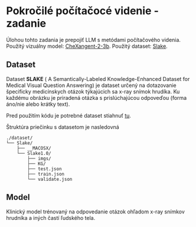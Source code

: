 # Pokročilé počítačocé videnie - zadanie

Úlohou tohto zadania je prepojiť LLM s metódami počítačového videnia. Použitý vizuálny model: 
[CheXangent-2-3b](https://huggingface.co/StanfordAIMI/CheXagent-2-3b). Použitý dataset: 
[Slake](https://www.med-vqa.com/slake/).

## Dataset
Dataset **SLAKE** ( A Semantically-Labeled Knowledge-Enhanced Dataset for Medical Visual 
Question Answering) je dataset určený na dotazovanie špecificky medicínskych otázok týkajúcich sa 
x-ray snímok hrudíka. Ku každému obrázku je priradená otázka s prislúchajúcou odpoveďou (forma áno/nie alebo krátky text). 

Pred použitím kódu je potrebné dataset stiahnuť
[tu](https://link.jscdn.cn/googledrive/aHR0cHM6Ly9kcml2ZS5nb29nbGUuY29tL2ZpbGUvZC8xRVowV3BPNVo2QkpVcUMzaVBCUUpKUzFJTldTTXNoN1Uvdmlldz91c3A9c2hhcmluZw==.zip).

Štruktúra priečinku s datasetom je nasledovná
```
./dataset/
└── Slake/
    ├── __MACOSX/
    └── Slake1.0/
        ├── imgs/
        ├── KG/
        ├── test.json
        ├── train.json
        └── validate.json
```

## Model
Klinický model trénovaný na odpovedanie otázok ohľadom x-ray snímkov hrudníka a iných častí ľudského tela. 
